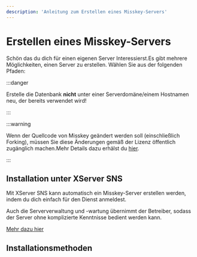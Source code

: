 ```yaml
---
description: 'Anleitung zum Erstellen eines Misskey-Servers'
---
```


# Erstellen eines Misskey-Servers

Schön das du dich für einen eigenen Server Interessierst.Es gibt mehrere Möglichkeiten, einen Server zu erstellen. Wählen Sie aus der folgenden Pfaden:

:::danger

Erstelle die Datenbank **nicht** unter einer Serverdomäne/einem Hostnamen neu, der bereits verwendet wird!

:::

:::warning

Wenn der Quellcode von Misskey geändert werden soll (einschließlich Forking), müssen Sie diese Änderungen gemäß der Lizenz öffentlich zugänglich machen.Mehr Details dazu erhälst du [hier](/docs/for-admin/install/resources/forking/).

:::

## Installation unter XServer SNS

Mit XServer SNS kann automatisch ein Misskey-Server erstellen werden, indem du dich einfach für den Dienst anmeldest.

Auch die Serververwaltung und -wartung übernimmt der Betreiber, sodass der Server ohne komplizierte Kenntnisse bedient werden kann.

[Mehr dazu hier](https://sns.xserver.ne.jp/misskey.php)

## Installationsmethoden

<MkIndex />
